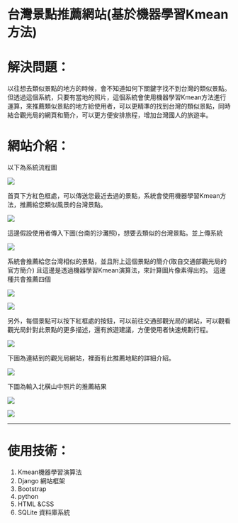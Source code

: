 #  台灣景點推薦網站(基於機器學習Kmean方法)

# 解決問題： 
以往想去類似景點的地方的時候，會不知道如何下關鍵字找不到台灣的類似景點。
但透過這個系統，只要有當地的照片，這個系統會使用機器學習Kmean方法進行運算，來推薦類似景點的地方給使用者，可以更精準的找到台灣的類似景點，同時結合觀光局的網頁和簡介，可以更方便安排旅程，增加台灣國人的旅遊率。




# 網站介紹：
以下為系統流程圖

![](https://hackmd.io/_uploads/HkZJZCtWa.png)

首頁下方紅色框處，可以傳送您最近去過的景點，系統會使用機器學習Kmean方法，推薦給您類似風景的台灣景點。

![](https://hackmd.io/_uploads/Hyn5i2HZ6.png)

這邊假設使用者傳入下圖(台南的沙灘照)，想要去類似的台灣景點。並上傳系統

![](https://hackmd.io/_uploads/SyOzhhSbT.png)

系統會推薦給您台灣相似的景點，並且附上這個景點的簡介(取自交通部觀光局的官方簡介) 且這邊是透過機器學習Kmean演算法，來計算圖片像素得出的。
這邊種共會推薦四個

![](https://hackmd.io/_uploads/SyL2s6tbp.png)


![](https://hackmd.io/_uploads/ByraoTYbT.png)


另外，每個景點可以按下紅框處的按鈕，可以前往交通部觀光局的網站，可以觀看觀光局針對此景點的更多描述，還有旅遊建議，方便使用者快速規劃行程。

![](https://hackmd.io/_uploads/BJhET3rZ6.png)

下圖為連結到的觀光局網站，裡面有此推薦地點的詳細介紹。

![](https://hackmd.io/_uploads/BkUaahrb6.png)

下圖為輸入北橫山中照片的推薦結果

![](https://hackmd.io/_uploads/SJRNc6KW6.png)

![](https://hackmd.io/_uploads/BJw8cTYbT.png)







---
# 使用技術：
1. Kmean機器學習演算法
2. Django 網站框架 
3. Bootstrap 
4. python 
5. HTML &CSS 
6. SQLite 資料庫系統 